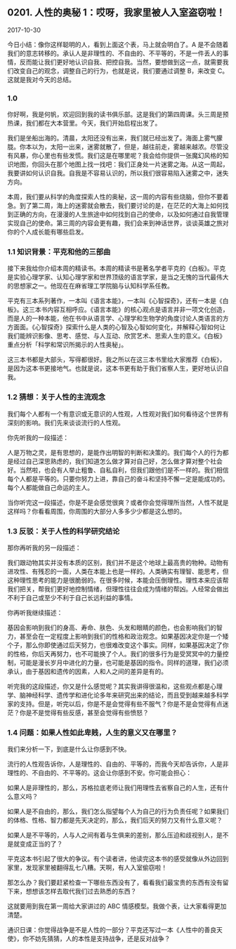 ## 0201. 人性的奥秘 1：哎呀，我家里被人入室盗窃啦！

2017-10-30

今日小结：像你这样聪明的人，看到上面这个表，马上就会明白了。A 是不会随着我们的意志转移的。承认人是非理性的、不自由的、不平等的，不是一件丢人的事情，反而能让我们更好地认识自我、把控自我。当然，要想做到这一点，就需要我们改变自己的观念，调整自己的行为，也就是说，我们要通过调整 B，来改变 C。这就是我对今天的总结。

### 1.0

你好啊，我是何帆，欢迎回到我的读书俱乐部。这是我们的第四周课。头三周是预热课，我们都在大本营里。今天，我们开始启程出发了。

我们是坐船出海的。清晨，太阳还没有出来，我们就已经出发了。海面上雾气朦胧。你本以为，太阳一出来，迷雾就散了，但是，越往前走，雾越来越浓。尽管没有风暴，你心里也有些发慌。我们这是在哪里呢？我会给你提供一张魔幻风格的知识地图，你回头在那个地图上找一找吧：我们正身处一片迷雾之海。从这一周起，我要讲如何认识自我。自我是不容易认识的，所以我们很容易陷入迷雾之中，迷失方向。

本周，我们要从科学的角度探索人性的奥秘，这一周的内容有些烧脑，但你不要着急。到了第二周，海上的迷雾就会散去，我们要讨论的是，在茫茫的大海上如何找到正确的方向，在漫漫的人生旅途中如何找到自己的使命，以及如何通过自我管理实现自己的使命。第三周的内容会更有趣，我们会来到神话世界，谈谈英雄之旅对你的个人成长能有哪些启发。

### 1.1 知识背景：平克和他的三部曲

接下来我给你介绍本周的精读书。本周的精读书是著名学者平克的《白板》。平克是实验心理学家、认知心理学家和世界顶级的语言学家，是当之无愧的当代最伟大的思想家之一。他现在在麻省理工学院脑与认知科学系任教。

平克有三本系列著作，一本叫《语言本能》，一本叫《心智探奇》，还有一本是《白板》。这三本书内容互相呼应。《语言本能》的核心观点是语言并非一项文化创造，而是人的一种本能，他在书中从语言学、心理学和生物学的角度讨论人类语言的方方面面。《心智探奇》探索什么是人类的心智及心智如何变化，并解释心智如何让我们能辨识影像、思考、感觉、与人互动、欣赏艺术、思索人生的意义。《白板》重点分析「科学和常识所揭示的人性奥秘」。

这三本书都是大部头，写得都很好。我之所以在这三本书里给大家推荐《白板》，是因为这本书更接地气。也就是说，这本书更有助于我们省察人生，更好地认识自我。

### 1.2 猜想：关于人性的主流观念

我们每个人都有一个有意识或无意识的人性观，人性观对我们如何看待这个世界有深刻的影响。我们先来谈谈流行的人性观。

你先听我的一段描述：

人是万物之灵，是有思想的，是能作出明智的判断和决策的。我们每个人的行为都是经过自己深思熟虑的，我们知道怎么做才算对自己好，怎么做才算对整个社会好。当然啦，也会有人举止粗鲁、自私自利，但我们跟他们是不一样的。我们相信每个人都是平等的。只要你努力上进，靠自己的奋斗和坚持不懈一定是能成功的。每个人都能做自己命运的主人。

当你听完这一段描述，你是不是会感觉很爽？或者你会觉得理所当然，人性不就是这样吗？你看看周围，你周围的大部分人多多少少都是这么想的。

### 1.3 反驳：关于人性的科学研究结论

那你再听我的另一段描述：

我们跟动物其实并没有本质的区别，我们并不是这个地球上最高贵的物种。动物有进攻性、有残忍的一面，人类在本能上也是一样的。人类确实有理智、能思考，但这种理性思考的能力是很脆弱的。在很多时候，本能会压倒理性。理性本来应该帮我们把关，帮我们更好地控制情绪，但理性往往会成为情绪的帮凶。人经常会做出不利于自己或至少不利于自己长远利益的事情。

你再听我继续描述：

基因会影响到我们的身高、寿命、肤色、头发和眼睛的颜色，也会影响我们的智力，甚至会在一定程度上影响到我们的性格和政治观念。如果基因决定你是一个矮个子，那么你即使通过后天努力，也很难改变这个事实。同样，如果基因决定了你的性格，你后天再努力，也不可能换了个人。我们的很多行为是受冥冥中的力量控制，可能是漫长岁月中进化的力量，也可能是基因的指令。同样的道理，我们必须承认，由于基因和遗传的因素，人和人之间的差异是有的。

听完我的这段描述，你又是什么感觉呢？其实我讲得很温和，这些观点都是心理学、脑神经科学、遗传学和进化论多年来研究出来的结论，而且受到越来越多科学家的支持。但是，听完以后，你是不是会觉得有些不服气？你是不是会觉得有点迷茫？你是不是觉得有些反感，甚至会觉得有些愤怒？

### 1.4 问题：如果人性如此卑贱，人生的意义又在哪里？

我们来分析一下，到底是什么让你感到不快。

流行的人性观告诉你，人是理性的、自由的、平等的，而我今天却告诉你，人是非理性的、不自由的、不平等的。这会让你感到不安。你可能会担心：

如果人是非理性的，那么，苏格拉底老师让我们用理性去省察自己的人生，还有什么意义吗？

如果人是不自由的，那么，我们怎么指望每个人为自己的行为负责任呢？如果我们的体格、性格、智力都是先天决定的，那么，我们后天的努力又有什么意义呢？

如果人是不平等的，人与人之间有着与生俱来的差别，那么压迫和歧视别人，是不是就变成正当的了？

平克这本书引起了很大的争议。有个读者讲，他读完这本书的感受就像从外边回到家里，发现家里被翻得乱七八糟。天啊，有人入室偷窃啦！

那怎么办？我们要赶紧检查一下哪些东西没有了，看看我们最宝贵的东西有没有留下来，想想该怎样去取代我们过去熟悉的东西？

这就要用到我在第一周给大家讲过的 ABC 情感模型。我做个表，让大家看得更加清楚。

通识日课：你觉得战争是不是人性的一部分？平克还写过一本《人性中的善良天使》，你不妨先猜猜，人的本性是支持战争，还是反对战争？
